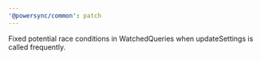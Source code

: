 ```yaml
---
'@powersync/common': patch
---
```


Fixed potential race conditions in WatchedQueries when updateSettings is called frequently.
